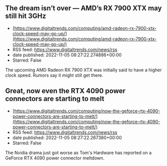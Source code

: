 ## The dream isn’t over — AMD’s RX 7900 XTX may still hit 3GHz
 - [https://www.digitaltrends.com/computing/amd-radeon-rx-7900-xtx-clock-speed-may-go-up/](https://www.digitaltrends.com/computing/amd-radeon-rx-7900-xtx-clock-speed-may-go-up/)
 - RSS feed: https://www.digitaltrends.com/news/rss
 - date published: 2022-11-05 08:27:22.274886+00:00
 - Starred: False

The upcoming AMD Radeon RX 7900 XTX was initially said to have a higher clock speed. Rumors say it might still get there.

## Great, now even the RTX 4090 power connectors are starting to melt
 - [https://www.digitaltrends.com/computing/now-the-geforce-rtx-4090-power-connectors-are-starting-to-melt/](https://www.digitaltrends.com/computing/now-the-geforce-rtx-4090-power-connectors-are-starting-to-melt/)
 - RSS feed: https://www.digitaltrends.com/news/rss
 - date published: 2022-11-05 08:27:22.267380+00:00
 - Starred: False

The Nvidia drama just got worse as Tom's Hardware has reported on a GeForce RTX 4090 power connector meltdown.
